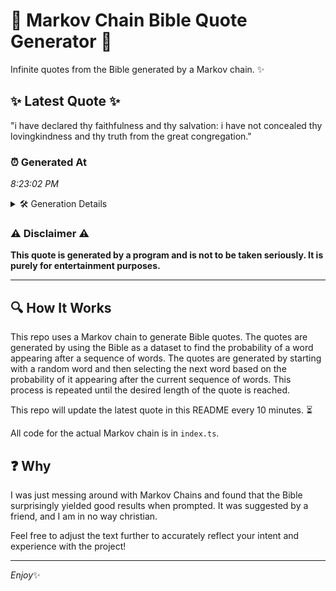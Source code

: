 # 📖 Markov Chain Bible Quote Generator 📖

Infinite quotes from the Bible generated by a Markov chain. ✨

## ✨ Latest Quote ✨
"i have declared thy faithfulness and thy salvation: i have not concealed thy lovingkindness and thy truth from the great congregation."

### ⏰ Generated At
*8:23:02 PM*

<details>
    <summary>🛠️ Generation Details</summary>
    <p>
        <strong>🌱 Seed:</strong> i<br>
        <strong>🔄 Iterations:</strong> 20<br>
        <strong>📜 Context History:</strong><br>[ i ]: have<br>[ i, have ]: declared<br>[ i, have, declared ]: thy<br>[ i, have, declared, thy ]: faithfulness<br>[ i, have, declared, thy, faithfulness ]: and<br>[ i, have, declared, thy, faithfulness, and ]: thy<br>[ have, declared, thy, faithfulness, and, thy ]: salvation:<br>[ declared, thy, faithfulness, and, thy, salvation: ]: i<br>[ thy, faithfulness, and, thy, salvation:, i ]: have<br>[ faithfulness, and, thy, salvation:, i, have ]: not<br>[ and, thy, salvation:, i, have, not ]: concealed<br>[ thy, salvation:, i, have, not, concealed ]: thy<br>[ salvation:, i, have, not, concealed, thy ]: lovingkindness<br>[ i, have, not, concealed, thy, lovingkindness ]: and<br>[ have, not, concealed, thy, lovingkindness, and ]: thy<br>[ not, concealed, thy, lovingkindness, and, thy ]: truth<br>[ concealed, thy, lovingkindness, and, thy, truth ]: from<br>[ thy, lovingkindness, and, thy, truth, from ]: the<br>[ lovingkindness, and, thy, truth, from, the ]: great<br>[ and, thy, truth, from, the, great ]: congregation.<br>
    </p>
</details>

### ⚠️ Disclaimer ⚠️
**This quote is generated by a program and is not to be taken seriously. It is purely for entertainment purposes.**

---

## 🔍 How It Works

This repo uses a Markov chain to generate Bible quotes. The quotes are generated by using the Bible as a dataset to find the probability of a word appearing after a sequence of words. The quotes are generated by starting with a random word and then selecting the next word based on the probability of it appearing after the current sequence of words. This process is repeated until the desired length of the quote is reached.

This repo will update the latest quote in this README every 10 minutes. ⏳

All code for the actual Markov chain is in `index.ts`.

## ❓ Why

I was just messing around with Markov Chains and found that the Bible surprisingly yielded good results when prompted. 
It was suggested by a friend, and I am in no way christian.

Feel free to adjust the text further to accurately reflect your intent and experience with the project!

---

*Enjoy*✨
